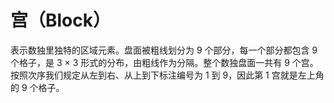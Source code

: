 # 宫（Block）

表示数独里独特的区域元素。盘面被粗线划分为 9 个部分，每一个部分都包含 9 个格子，是 3 × 3 形式的分布，由粗线作为分隔。整个数独盘面一共有 9 个宫。按照次序我们规定从左到右、从上到下标注编号为 1 到 9，因此第 1 宫就是左上角的 9 个格子。
